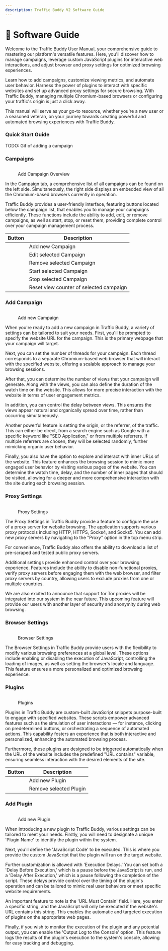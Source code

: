 ```yaml
---
description: Traffic Buddy V2 Software Guide
---
```


# 📖 Software Guide

Welcome to the Traffic Buddy User Manual, your comprehensive guide to mastering our platform's versatile features. Here, you'll discover how to manage campaigns, leverage custom JavaScript plugins for interactive web interactions, and adjust browser and proxy settings for optimized browsing experiences.

Learn how to add campaigns, customize viewing metrics, and automate user behavior. Harness the power of plugins to interact with specific websites and set up advanced proxy settings for secure browsing. With Traffic Buddy, managing multiple Chromium-based browsers or configuring your traffic's origin is just a click away.

This manual will serve as your go-to resource, whether you're a new user or a seasoned veteran, on your journey towards creating powerful and automated browsing experiences with Traffic Buddy.

### Quick Start Guide

TODO: Gif of adding a campaign



### Campaigns

<figure><img src="../.gitbook/assets/image (9).png" alt=""><figcaption><p>Add Campaign Overview</p></figcaption></figure>

In the Campaign tab, a comprehensive list of all campaigns can be found on the left side. Simultaneously, the right side displays an embedded view of all the Chromium-based browsers currently in operation.

Traffic Buddy provides a user-friendly interface, featuring buttons located below the campaign list, that enables you to manage your campaigns efficiently. These functions include the ability to add, edit, or remove campaigns, as well as start, stop, or reset them, providing complete control over your campaign management process.

<table data-view="cards"><thead><tr><th>Button</th><th>Description</th></tr></thead><tbody><tr><td><img src="../.gitbook/assets/image (12).png" alt=""></td><td>Add new Campaign</td></tr><tr><td><img src="../.gitbook/assets/image (7).png" alt=""></td><td>Edit selected Campaign</td></tr><tr><td><img src="../.gitbook/assets/image (4).png" alt=""></td><td>Remove selected Campaign</td></tr><tr><td><img src="../.gitbook/assets/image (13).png" alt=""></td><td>Start selected Campaign</td></tr><tr><td><img src="../.gitbook/assets/image (2).png" alt=""></td><td>Stop selected Campaign</td></tr><tr><td><img src="../.gitbook/assets/image (6).png" alt=""></td><td>Reset view counter of selected campaign</td></tr></tbody></table>

### Add Campaign

<figure><img src="../.gitbook/assets/image (8).png" alt=""><figcaption><p>Add new Campaign</p></figcaption></figure>

When you're ready to add a new campaign in Traffic Buddy, a variety of settings can be tailored to suit your needs. First, you'll be prompted to specify the website URL for the campaign. This is the primary webpage that your campaign will target.

Next, you can set the number of threads for your campaign. Each thread corresponds to a separate Chromium-based web browser that will interact with the specified website, offering a scalable approach to manage your browsing sessions.

After that, you can determine the number of views that your campaign will generate. Along with the views, you can also define the duration of the watch time on the website. This allows for more precise interaction with the website in terms of user engagement metrics.

In addition, you can control the delay between views. This ensures the views appear natural and organically spread over time, rather than occurring simultaneously.

Another powerful feature is setting the origin, or the referrer, of the traffic. This can either be direct, from a search engine such as Google with a specific keyword like "SEO Application," or from multiple referrers. If multiple referrers are chosen, they will be selected randomly, further mimicking organic user behavior.

Finally, you also have the option to explore and interact with inner URLs of the website. This feature enhances the browsing session to mimic more engaged user behavior by visiting various pages of the website. You can determine the watch time, delay, and the number of inner pages that should be visited, allowing for a deeper and more comprehensive interaction with the site during each browsing session.

### Proxy Settings

<figure><img src="../.gitbook/assets/image (10).png" alt=""><figcaption><p>Proxy Settings</p></figcaption></figure>

The Proxy Settings in Traffic Buddy provide a feature to configure the use of a proxy server for website browsing. The application supports various proxy protocols including HTTP, HTTPS, Socks4, and Socks5. You can add new proxy servers by navigating to the "Proxy" option in the top menu strip.

For convenience, Traffic Buddy also offers the ability to download a list of pre-scraped and tested public proxy servers.

Additional settings provide enhanced control over your browsing experience. Features include the ability to disable non-functional proxies, verify proxy servers before engaging them with the web browser, and filter proxy servers by country, allowing users to exclude proxies from one or multiple countries.

We are also excited to announce that support for Tor proxies will be integrated into our system in the near future. This upcoming feature will provide our users with another layer of security and anonymity during web browsing.

### Browser Settings

<figure><img src="../.gitbook/assets/image (14).png" alt=""><figcaption><p>Browser Settings</p></figcaption></figure>

The Browser Settings in Traffic Buddy provide users with the flexibility to modify various browsing preferences at a global level. These options include enabling or disabling the execution of JavaScript, controlling the loading of images, as well as setting the browser's locale and language. This feature ensures a more personalized and optimized browsing experience.

### Plugins

<figure><img src="../.gitbook/assets/image.png" alt=""><figcaption><p>Plugins</p></figcaption></figure>

Plugins in Traffic Buddy are custom-built JavaScript snippets purpose-built to engage with specified websites. These scripts empower advanced features such as the simulation of user interactions — for instance, clicking on predetermined buttons, or orchestrating a sequence of automated actions. This capability fosters an experience that is both interactive and personalized, enhancing the automated browsing process.

Furthermore, these plugins are designed to be triggered automatically when the URL of the website includes the predefined "URL contains" variable, ensuring seamless interaction with the desired elements of the site.

<table data-view="cards"><thead><tr><th>Button</th><th>Description</th></tr></thead><tbody><tr><td><img src="../.gitbook/assets/image (12).png" alt=""></td><td>Add new Plugin</td></tr><tr><td><img src="../.gitbook/assets/image (4).png" alt=""></td><td>Remove selected Plugin</td></tr></tbody></table>

### Add Plugin

<figure><img src="../.gitbook/assets/image (3).png" alt=""><figcaption><p>Add new Plugin</p></figcaption></figure>

When introducing a new plugin to Traffic Buddy, various settings can be tailored to meet your needs. Firstly, you will need to designate a unique 'Plugin Name' to identify the plugin within the system.

Next, you'll define the 'JavaScript Code' to be executed. This is where you provide the custom JavaScript that the plugin will run on the target website.

Further customization is allowed with 'Execution Delays.' You can set both a 'Delay Before Execution,' which is a pause before the JavaScript is run, and a 'Delay After Execution,' which is a pause following the completion of the script. These delays provide control over the timing of the plugin's operation and can be tailored to mimic real user behaviors or meet specific website requirements.

An important feature to note is the 'URL Must Contain' field. Here, you enter a specific string, and the JavaScript will only be executed if the website's URL contains this string. This enables the automatic and targeted execution of plugins on the appropriate web pages.

Finally, if you wish to monitor the execution of the plugin and any potential output, you can enable the 'Output Log to the Console' option. This feature logs the results of the plugin's execution to the system's console, allowing for easy tracking and debugging.
